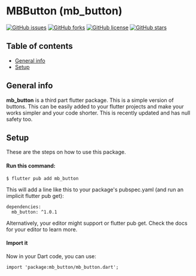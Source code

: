 # MBButton (mb_button)

[![GitHub issues](https://img.shields.io/github/issues/moulibheemaneti/mb_button)](https://github.com/moulibheemaneti/mb_button/issues)
[![GitHub forks](https://img.shields.io/github/forks/moulibheemaneti/mb_button)](https://github.com/moulibheemaneti/mb_button/network)
[![GitHub license](https://img.shields.io/github/license/moulibheemaneti/mb_button)](https://github.com/moulibheemaneti/mb_button/blob/master/LICENSE)
[![GitHub stars](https://img.shields.io/github/stars/moulibheemaneti/mb_button)](https://github.com/moulibheemaneti/mb_button/stargazers)

## Table of contents
* [General info](#general-info)
* [Setup](#setup)

## General info
**mb_button** is a third part flutter package. This is a simple version of buttons. This can be easily added to your flutter projects and make your works simpler and your code shorter. This is recently updated and has null safety too.
	
## Setup
These are the steps on how to use this package.

#### Run this command:

```
$ flutter pub add mb_button
```

This will add a line like this to your package's pubspec.yaml (and run an implicit flutter pub get):
```
dependencies:
  mb_button: ^1.0.1
```
Alternatively, your editor might support or flutter pub get. Check the docs for your editor to learn more.

#### Import it
Now in your Dart code, you can use:
```
import 'package:mb_button/mb_button.dart';
```
